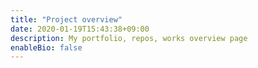 ```yaml
---
title: "Project overview"
date: 2020-01-19T15:43:38+09:00
description: My portfolio, repos, works overview page
enableBio: false
---
```

